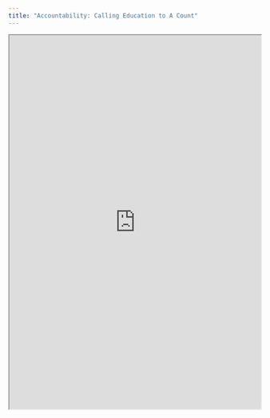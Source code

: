 ```yaml
---
title: "Accountability: Calling Education to A Count"
---
```



<iframe height="750" width="100%" src="https://ewelton.github.io/ktest/wiki.html#Accountability:%20Calling%20Education%20to%20A%20Count"></iframe>

